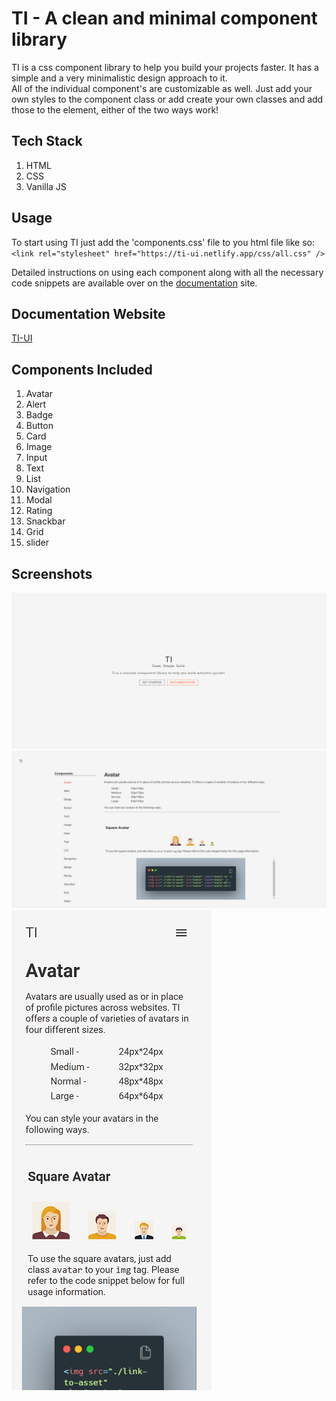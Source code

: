 # TI - A clean and minimal component library

TI is a css component library to help you build your projects faster. It has a simple and a very minimalistic design approach to it.  
All of the individual component's are customizable as well. Just add your own styles to the component class or add create your own classes and add those to the element, either of the two ways work!

## Tech Stack
1. HTML
2. CSS
3. Vanilla JS

## Usage
To start using TI just add the 'components.css' file to you html file like so:  
`<link rel="stylesheet" href="https://ti-ui.netlify.app/css/all.css" />`  
  
  Detailed instructions on using each component along with all the necessary code snippets are available over on the [documentation](https://ti-ui.netlify.app) site.


## Documentation Website  
[TI-UI](https://ti-ui.netlify.app)

## Components Included

1. Avatar
2. Alert
3. Badge
4. Button
5. Card
6. Image
7. Input
8. Text
9. List
10. Navigation
11. Modal
12. Rating
13. Snackbar
14. Grid
15. slider

## Screenshots

![home](https://github.com/tanveertkd/component-lib-ti/blob/1866daa8f906aa44ad33745c1dbd8d3cbd813962/assets/readme-ss/ss-prev-1.png)  
![documentation](https://github.com/tanveertkd/component-lib-ti/blob/1866daa8f906aa44ad33745c1dbd8d3cbd813962/assets/readme-ss/ss-prev-2.png)  
![documentation-responsive](https://github.com/tanveertkd/component-lib-ti/blob/1866daa8f906aa44ad33745c1dbd8d3cbd813962/assets/readme-ss/ss-prev-3.png)